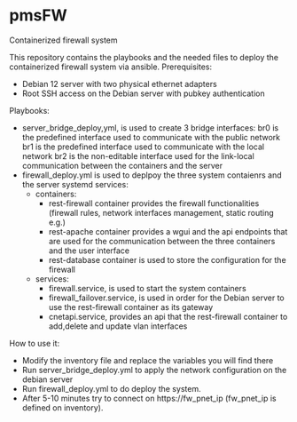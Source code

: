 # pmsFW
Containerized firewall system

This repository contains the playbooks and the needed files to deploy the containerized firewall system via ansible.
Prerequisites:
- Debian 12 server with two physical ethernet adapters
- Root SSH access on the Debian server with pubkey authentication

Playbooks:
- server_bridge_deploy,yml, is used to create 3 bridge interfaces:
        br0 is the predefined interface used to communicate with the public network
        br1 is the predefined interface used to communicate with the local network
        br2 is the non-editable interface used for the link-local communication between the containers and the server
- firewall_deploy.yml is used to deplpoy the three system contaienrs and the server systemd services:
     - containers:
        - rest-firewall container provides the firewall functionalities (firewall rules, network interfaces management, static routing e.g.) 
        - rest-apache container provides a wgui and the api endpoints that are used for the communication between the three containers and the user interface
        - rest-database container is used to store the configuration for the firewall
     - services:
        - firewall.service, is used to start the system containers
        - firewall_failover.service, is used in order for the Debian server to use the rest-firewall container as its gateway
        - cnetapi.service, provides an api that the rest-firewall container to add,delete and update vlan interfaces

How to use it:
- Modify the inventory file and replace the variables you will find there
- Run server_bridge_deploy.yml to apply the network configuration on the debian server
- Run firewall_deploy.yml to do deploy the system.
- After 5-10 minutes try to connect on https://fw_pnet_ip (fw_pnet_ip is defined on inventory).


